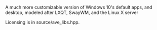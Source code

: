 A much more customizable version of Windows 10's default apps, and desktop, modeled after LXQT, SwayWM, and the Linux X server

Licensing is in source/ave_libs.hpp.
